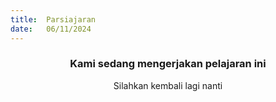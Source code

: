 ```yaml
---
title:  Parsiajaran
date:   06/11/2024
---
```


### <center>Kami sedang mengerjakan pelajaran ini</center>
<center>Silahkan kembali lagi nanti</center>